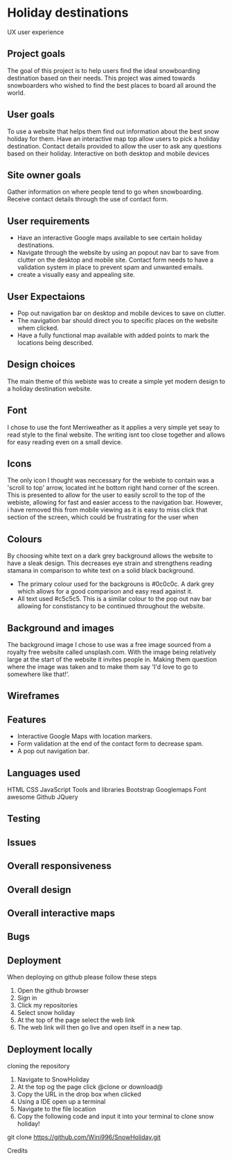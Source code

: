 # Holiday destinations

UX user experience
## Project goals
The goal of this project is to help users find the ideal snowboarding destination based on their needs. 
This project was aimed towards snowboarders who wished to find the best places to board all around the world.
## User goals
To use a website that helps them find out information about the best snow holiday for them.
Have an interactive map top allow users to pick a holiday destination.
Contact details provided to allow the user to ask any questions based on their holiday.
Interactive on both desktop and mobile devices
## Site owner goals
Gather information on where people tend to go when snowboarding.
Receive contact details through the use of contact form. 
## User requirements
* Have an interactive Google maps available to see certain holiday destinations.
* Navigate through the website by using an popout nav bar to save from clutter on the desktop and mobile site.
Contact form needs to have a validation system in place to prevent spam and unwanted emails.
* create a visually easy and appealing site.

## User Expectaions
* Pop out navigation bar on desktop and mobile devices to save on clutter.
* The navigation bar should direct you to specific places on the website whem clicked.
* Have a fully functional map available with added points to mark the locations being described.

## Design choices 
The main theme of this webiste was to create a simple yet modern design to a holiday destination website. 

## Font
I chose to use the font Merriweather as it applies a very simple yet seay to read style to the final website. The writing isnt too close together and allows for easy reading even on a small device.

## Icons
The only icon I thought was neccessary for the webiste to contain was a 'scroll to top' arrow, located int he bottom right hand corner of the screen.
This is presented to allow for the user to easily scroll to the top of the webiste, allowing for fast and easier access to the navigation bar. 
However, i have removed this from mobile viewing as it is easy to miss click that section of the screen, which could be frustrating for the user when 

## Colours
By choosing white text on a dark grey background allows the website to have a sleak design. 
This decreases eye strain and strengthens reading stamana in comparison to white text on a solid black background.
* The primary colour used for the backgrouns is #0c0c0c. A dark grey which allows for a good comparison and easy read against it.
* All text used #c5c5c5. This is a similar colour to the pop out nav bar allowing for constistancy to be continued throughout the website.

## Background and images
The background image I chose to use was a free image sourced from a royalty free website called unsplash.com. 
With the image being relatively large at the start of the website it invites people in. Making them question where the image was taken and to make them say 'I'd love to go to somewhere like that!'.

## Wireframes

## Features
* Interactive Google Maps with location markers.
* Form validation at the end of the contact form to decrease spam.
* A pop out navigation bar.

## Languages used
HTML
CSS
JavaScript
Tools and libraries
Bootstrap
Googlemaps
Font awesome
Github
JQuery

## Testing

## Issues

## Overall responsiveness

## Overall design


## Overall interactive maps

## Bugs


## Deployment
When deploying on github please follow these steps
1. Open the github browser
2. Sign in
3. Click my repositories
4. Select snow holiday
5. At the top of the page select the web link
6. The web link will then go live and open itself in a new tap.

## Deployment locally
cloning the repository
1. Navigate to SnowHoliday
2. At the top og the page click @clone or download@
3. Copy the URL in the drop box when clicked
4. Using a IDE open up a terminal
5. Navigate to the file location
6. Copy the following code and input it into your terminal to clone snow holiday!

git clone https://github.com/Wini996/SnowHoliday.git 

Credits 
